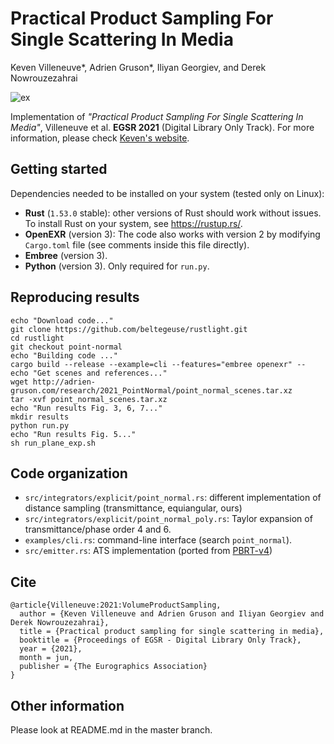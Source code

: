 # Practical Product Sampling For Single Scattering In Media

Keven Villeneuve&ast;, Adrien Gruson&ast;, Iliyan Georgiev, and Derek Nowrouzezahrai

![ex](https://github.com/beltegeuse/rustlight/actions/workflows/main.yml/badge.svg?branch=point-normal)

Implementation of _"Practical Product Sampling For Single Scattering In Media"_, Villeneuve et al. **EGSR 2021** (Digital Library Only Track). For more information, please check [Keven's website](https://kevenv.github.io/index.html).

## Getting started

Dependencies needed to be installed on your system (tested only on Linux):
- **Rust** (`1.53.0` stable): other versions of Rust should work without issues. To install Rust on your system, see https://rustup.rs/.
- **OpenEXR** (version 3): The code also works with version 2 by modifying `Cargo.toml` file (see comments inside this file directly).
- **Embree** (version 3).
- **Python** (version 3). Only required for `run.py`. 

## Reproducing results

```shell
echo "Download code..."
git clone https://github.com/beltegeuse/rustlight.git
cd rustlight
git checkout point-normal
echo "Building code ..."
cargo build --release --example=cli --features="embree openexr" --
echo "Get scenes and references..." 
wget http://adrien-gruson.com/research/2021_PointNormal/point_normal_scenes.tar.xz
tar -xvf point_normal_scenes.tar.xz 
echo "Run results Fig. 3, 6, 7..."
mkdir results
python run.py
echo "Run results Fig. 5..."
sh run_plane_exp.sh
```

## Code organization

- `src/integrators/explicit/point_normal.rs`: different implementation of distance sampling (transmittance, equiangular, ours)
- `src/integrators/explicit/point_normal_poly.rs`: Taylor expansion of transmittance/phase order 4 and 6.
- `examples/cli.rs`: command-line interface (search `point_normal`).
- `src/emitter.rs`: ATS implementation (ported from [PBRT-v4](https://github.com/mmp/pbrt-v4))

## Cite

```
@article{Villeneuve:2021:VolumeProductSampling,
  author = {Keven Villeneuve and Adrien Gruson and Iliyan Georgiev and Derek Nowrouzezahrai},
  title = {Practical product sampling for single scattering in media},
  booktitle = {Proceedings of EGSR - Digital Library Only Track},
  year = {2021},
  month = jun,
  publisher = {The Eurographics Association}
}
```
## Other information

Please look at README.md in the master branch.
